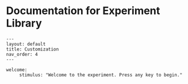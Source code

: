 # Documentation for Experiment Library
```
---
layout: default
title: Customization
nav_order: 4
---
```
```
welcome:
     stimulus: "Welcome to the experiment. Press any key to begin."
```
<!--stackedit_data:
eyJoaXN0b3J5IjpbLTEwNTk0Mzc1NzMsMjk2NjUyNDczLDE3OD
g3OTU0NzUsLTE5NjA3MjQzNDQsMTc4NjA1ODU1M119
-->